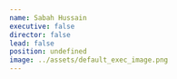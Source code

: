 ```yaml
---
name: Sabah Hussain
executive: false
director: false
lead: false
position: undefined
image: ../assets/default_exec_image.png
---
```

